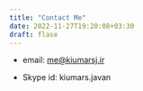 ```yaml
---
title: "Contact Me"
date: 2022-11-27T19:20:08+03:30
draft: flase
---
```


- email: <link href="mailto:me@kiumarsj.ir">me@kiumarsj.ir</link>

- Skype id: kiumars.javan